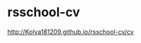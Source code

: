 # rsschool-cv
<a href="http://Kolya181209.github.io/rsschool-cv">http://Kolya181209.github.io/rsschool-cv/cv</a>
